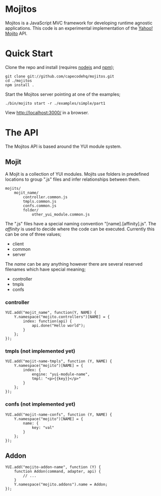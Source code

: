 # Mojitos

Mojitos is a JavaScript MVC framework for developing runtime agnostic applications. This code is an experimental implementation of the [Yahoo! Mojito](http://developer.yahoo.com/cocktails/mojito/) API.

# Quick Start

Clone the repo and install (requires [nodejs](http://nodejs.org/) and [npm](https://npmjs.org/));

    git clone git://github.com/capecodehq/mojitos.git
    cd ./mojitos
    npm install .

Start the Mojitos server pointing at one of the examples;

    ./bin/mojito start -r ./examples/simple/part1

View [http://localhost:3000/](http://localhost:3000/@myMojit/index) in a browser.

# The API

The Mojitos API is based around the YUI module system.

## Mojit

A Mojit is a collection of YUI modules. Mojits use folders in predefined locations to group ".js" files and infer relationships between them.

    mojits/
        mojit_name/
            controller.common.js
            tmpls.common.js
            confs.common.js
            folder/
                other_yui_module.common.js

The ".js" files have a special naming convention "[name].[affinity].js". The _affinity_ is used to decide where the code can be executed. Currently this can be one of three values;

* client
* common
* server

The _name_ can be any anything however there are several reserved filenames which have special meaning;

* controller
* tmpls
* confs

### controller

    YUI.add("mojit_name", function(Y, NAME) {
        Y.namespace("mojito.controllers")[NAME] = {
            index: function(api) {
                api.done("Hello world");
            }
        };
    });

### tmpls (not implemented yet)

    YUI.add("mojit-name-tmpls", function (Y, NAME) {
        Y.namespace("mojito")[NAME] = {
            index: {
                engine: "yui-module-name",
                tmpl: "<p>{{key}}</p>"
            }
        };
    });

### confs (not implemented yet)

    YUI.add("mojit-name-confs", function (Y, NAME) {
        Y.namespace("mojito")[NAME] = {
            name: {
                key: "val"
            }
        };
    });

## Addon

    YUI.add("mojito-addon-name", function (Y) {
        function Addon(command, adapter, api) {
            // ...
        }
        Y.namespace("mojito.addons").name = Addon;
    });

